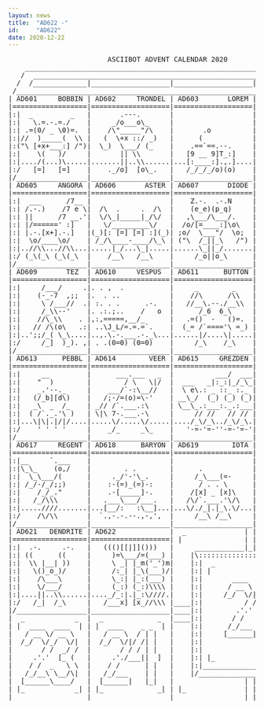 ```yaml
---
layout: news
title:  "AD622 -"
id:     "AD622"
date: 2020-12-22
---
```

<pre>
                        ASCIIBOT ADVENT CALENDAR 2020                          
    ________________________________________________________________________    
   /  ____________________________________________________________________  \   
  /  /_____________|___________________|___________________|______________\  \  
 /____________________________________________________________________________\ 
| AD601     BOBBIN | AD602     TRONDEL | AD603       LOREM | AD604       JIFFY |
|==================|===================|===================|===================|
|:|  _         _   |       .---.       |                   |  __         __  |:|
|:|   \.=.-.=./    |     _/o___o\_     |                   | (_(/  _7_  \)_) |:|
|:| .=(0/ _ \0)=.  |    /\"_____"/\    |       .o          |  \\  [d_b]  //  |:|
|:|//  )_____(  \\ |   (  \+x ::/ _)   |      (            |   \)._)_(_,(/   |:|
|:("\ [+x+___:] /")|  \_)  \___/ (_    |    .==`==.--.     |    \/#  ::\/    |:|
|:|    \(   )/     |       || \\       |   [9 __ 9]T_:]    |     ).___.(     |:|
|:|..../(...)\.....|.......||..\\......|...[:____:].,.]....|..../(.... )\....|:|
|:/   [=]   [=]    |    ._/o]  [o\_.   |   /_/_/_/o)(o)    |   (__)   (__)   \:|
|/_________________|___________________|___________________|__________________\|
| AD605     ANGORA | AD606       ASTER | AD607       DIODE | AD608      HALITE |
|==================|===================|===================|=((/==+========\))=|
|:|  ___      /7__ |                   |    Z.-.  .-.N     | ||  _|_______  ||:|
|:| /.-.)    /7 e \|  /\  .     .  /\  |    (e_e)(p_q)     | || |  -   -  | ||:|
|:| ||      /7 __.'|  \/\_|_____|_/\/  |   ,\___/\___/.    |  \\|+   o    |//|:|
|:| |/======' :]   |   \/_________\/   |  /o/[=____:]\o\   |   \|x     [:]|/ |:|
|:| |.-.[x+].-.]   |(_)[: [=] [=] :](_)| ;o/  \___"/  \o;  |    |+________|  |:|
|:|  \o/____\o/    | /_/\____-____/\_\ | ("\  /_||_\   /") |     \,,___../   |:|
|:|..//\\...//\\...|.....|_/...\_|.....|......\_||_/.......|...._///...\\\_..|:|
|:/ (_\(_\ (_\(_\  |    /__\   /__\    |     /_o||o_\      |   /_/-'   '-\_\ \:|
|/_________________|___________________|___________________|__________________\|
| AD609       TEZ  | AD610     VESPUS  | AD611      BUTTON | AD612      MANTRA |
|==================|===================|===================|===================|
|:|     /___/     .|. . ,  .           |     _        _    |       ,         |:|
|:|    (-_-7  ,;;  |.  . ..            |    //\      /\\   |       _\        |:|
|:|     \ /___//  .| :. . .      .-.   |   //__\.--./__\\  |      _\_____    |:|
|:|     /_\\--'    |. .:.;..    /   o  |      /_6  6_\     |    -]:=::=:[-   |:|
|:|    //\_\\    . |,:,=====,__/_      |   .=()  -   ()=.  |    /]  __  [\   |:|
|:|   // /\(o\   .:| ..\J_L/=.=.=`.    |  (_= /`===='\ =_) |   //.______.\\  |:|
|:|..';;/_( \_\....|..,.\.-.___.-._\...|......|/....\|.....|../7..//..\\..L\.|:|
|:/     /_]  )_). ,| . .(0=0) (0=0)    |     /_\    /_\    | /_\ /_\  /_\ /_\\:|
|/_________________|___________________|___________________|__________________\|
| AD613      PEBBL | AD614        VEER | AD615     GREZDEN | AD616       TVER  |
|==================|===================|===================|===================|
|:|     __         |      ___.___   _  |          ___/  ___|  ___/  ___      |:|
|:|    "  )        |        / \   \|/  |  ___   _|:_:|_/_\_|_|:_:|_/_\_______|:|
|:|    _.'--._     |    ___/`-:\__//   |  \ e\.: _ ::_ :._ | _   _ . __/,. \/|:|
|:|   (/_b][d\)    |   /;-/=(o)=\-'    | __\_/  (_) (_) (_)|(_):(_) _(")|\:/ |:|
|:|   _\  _  /_    | _// /`.___.:\     | \__\_.:___:._.:___|__.:___/|x :|//  |:|
|:|  ( /`._.'\ )   | \|\ 7-.___.-\     |     // //   // // | \\ \\ \|__;|\   |:|
|:|...\|\|.|/|/....|.....\/.....\/.....|..../_\/_\../_\/_\.|./_\/_\"/|_|\_\..|:|
|:/    ' ' ' '     |    _/_     _\_    |   '-=-'=-''-=-'=-'|'-=-'=-'\|=|/=-' \:|
|/_________________|___________________|___________________|__________________\|
| AD617     REGENT | AD618      BARYON | AD619        IOTA | AD620       LUNA  |
|==================|===================|===================|=============o=====|
|:|__     `.___    |                   |                   |    ________/|     |
|:|\_\_    (o,/    |        . .        |      .            |   |.-------.|     |
|:|  \_\___/(      |     ._/'-'\_.     |     /_\___(=-     |   || ' _ ' ||     |
|:| /_/-/_/;;)     |    :-(=)_(=)-:    |      / . . \      |   /'-------'\     |
|:|    /_/_."      |    .-[_____]-.    |    /[x] _ [x]\    |  (_/.     .\_)    |
|:|   /_/\\\       |   .___\___/___.   |   /\/`.___.'\/\   |    |x+x   :|      |
|:|.....////.......|...[__/:   :\__]...|...\/./_|.|_\.\/...|....)`.__.:'(......|
|:/    /\/\\       |  `.,-.-.--.,-,',  |     /__\ /__\     |   (___/ \___)     |
|/_________________|___________________|___________________|___________________|
| AD621   DENDRITE | AD622             |  _              | | |              _  |
|==================|===================| |               | | |               | |
|:|  .-.     .-.   |   ((()[[|]]()))   |     ____________|_|_|____________     |
|:| ((      ((     |     )=\___/=(___) |    |\:::::::::::::::::::::::::::/|    |
|:|  \\ |__| ))    |     \ _| |_m('_')m|    |:|  _                   _  | |    |
|:|   \()_o_)/     |     /:_| |_\(___)/|    |:| |                     | | |    |
|:|    /\___\      |     \_:| |_:(___) |    |:|       ____   ______     | |    |
|:|    \/___/      |     (_:) (_:)\\\\ |    |:|      / __ \ |  ____]    | |    |
|:|....||..\\......|...._/_:|.|_:\////.|    |:|     /_/  \/||_|         | |    |
|:/   /_|  /_\     |   /___x] [x_//\\\ |____|:|          / /| |___      | |____|
|/_________________|___________________|____|:|        .'.' |____ \     | |____|
|  _            _  |  _             _  |____|:|       / /    _   \ \    | |____|
| |  ____  ____  | | |  ____    _ _  | |    |:|      /_/___ \ \__/\|    | |    |
|   / __ \/ __ \   |   / __ \  / | |   |    |:|     [______| \____/     | |    |
|  /_/  \/_/  \/|  |  /_/  \/|/ /| |   |    |:|                         | |    |
|       / /  _/ /  |       / / / | |   |    |:|                         | |    |
|     .'.'  [_ (   |     .'./___||  ]  |    |:| |_                   _| | |    |
|    / /  _   \ \  |    / /      | |   |    |:|_________________________| |    |
|   /_/__\ \__/\|  |   /_/___    | |   |    |/___________________________\|    |
|  [______\____/   |  [______|   |_|   |                 | | |                 |
| |_            _| | |_             _| | |_              | | |              _| |
|__________________|___________________|_________________|_|_|_________________|
</pre>